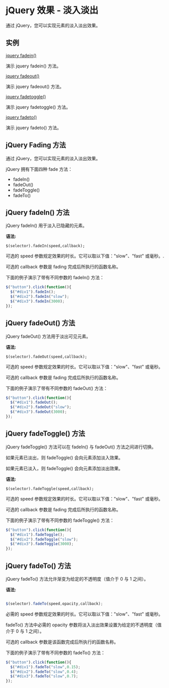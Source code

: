 # jQuery 效果 - 淡入淡出

通过 jQuery，您可以实现元素的淡入淡出效果。

## 实例

<a target="_blank" href="http://www.gitmt.com/run/run.html#filename=jquery_fadein">jquery fadein()</a>

演示 jquery fadein() 方法。

<a target="_blank" href="http://www.gitmt.com/run/run.html#filename=jquery_fadeout">jquery fadeout()</a>

演示 jquery fadeout() 方法。

<a target="_blank" href="http://www.gitmt.com/run/run.html#filename=jquery_fadetoggle">jquery 
fadetoggle()</a>

演示 jquery fadetoggle() 方法。

<a target="_blank" href="http://www.gitmt.com/run/run.html#filename=jquery_fadeto">jquery fadeto()</a>

演示 jquery fadeto() 方法。

## jQuery Fading 方法

通过 jQuery，您可以实现元素的淡入淡出效果。

jQuery 拥有下面四种 fade 方法：

- fadeIn()
- fadeOut()
- fadeToggle()
- fadeTo()

## jQuery fadeIn() 方法

jQuery fadeIn() 用于淡入已隐藏的元素。

**语法:**

```
$(selector).fadeIn(speed,callback);
```

可选的 speed 参数规定效果的时长。它可以取以下值："slow"、"fast" 或毫秒。.

可选的 callback 参数是 fading 完成后所执行的函数名称。

下面的例子演示了带有不同参数的 fadeIn() 方法：

<!--sec data-title="实例" data-filename="jquery_fadein" ces-->
```javascript
$("button").click(function(){
  $("#div1").fadeIn();
  $("#div2").fadeIn("slow");
  $("#div3").fadeIn(3000);
});
```
<!--endsec-->

## jQuery fadeOut() 方法

jQuery fadeOut() 方法用于淡出可见元素。

**语法:**

```
$(selector).fadeOut(speed,callback);
```

可选的 speed 参数规定效果的时长。它可以取以下值："slow"、"fast" 或毫秒。

可选的 callback 参数是 fading 完成后所执行的函数名称。

下面的例子演示了带有不同参数的 fadeOut() 方法：

<!--sec data-title="实例" data-filename="jquery_fadeout" ces-->
```javascript
$("button").click(function(){
  $("#div1").fadeOut();
  $("#div2").fadeOut("slow");
  $("#div3").fadeOut(3000);
});
```
<!--endsec-->

## jQuery fadeToggle() 方法

jQuery fadeToggle() 方法可以在 fadeIn() 与 fadeOut() 方法之间进行切换。

如果元素已淡出，则 fadeToggle() 会向元素添加淡入效果。

如果元素已淡入，则 fadeToggle() 会向元素添加淡出效果。

**语法:**

```
$(selector).fadeToggle(speed,callback);
```

可选的 speed 参数规定效果的时长。它可以取以下值："slow"、"fast" 或毫秒。

可选的 callback 参数是 fading 完成后所执行的函数名称。

下面的例子演示了带有不同参数的 fadeToggle() 方法：

<!--sec data-title="实例" data-filename="jquery_fadetoggle" ces-->
```javascript
$("button").click(function(){
  $("#div1").fadeToggle();
  $("#div2").fadeToggle("slow");
  $("#div3").fadeToggle(3000);
});
```
<!--endsec-->

## jQuery fadeTo() 方法

jQuery fadeTo() 方法允许渐变为给定的不透明度（值介于 0 与 1 之间）。

**语法:**

```javascript

$(selector).fadeTo(speed,opacity,callback);
```

必需的 speed 参数规定效果的时长。它可以取以下值："slow"、"fast" 或毫秒。

fadeTo() 方法中必需的 opacity 参数将淡入淡出效果设置为给定的不透明度（值介于 0 与 1 之间）。

可选的 callback 参数是该函数完成后所执行的函数名称。

下面的例子演示了带有不同参数的 fadeTo() 方法：

<!--sec data-title="实例" data-filename="jquery_fadeto" ces-->
```javascript
$("button").click(function(){
  $("#div1").fadeTo("slow",0.15);
  $("#div2").fadeTo("slow",0.4);
  $("#div3").fadeTo("slow",0.7);
});
```
<!--endsec-->